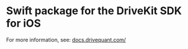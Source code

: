 # Swift package for the DriveKit SDK for iOS

For more information, see: [docs.drivequant.com/](https://docs.drivequant.com/)
